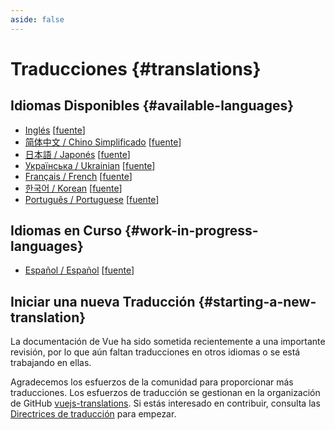 ```yaml
---
aside: false
---
```


# Traducciones {#translations}

## Idiomas Disponibles {#available-languages}

- [Inglés](https://vuejs.org/) [[fuente](https://github.com/vuejs/docs)]
- [简体中文 / Chino Simplificado](https://cn.vuejs.org/) [[fuente](https://github.com/vuejs-translations/docs-zh-cn)]
- [日本語 / Japonés](https://ja.vuejs.org/) [[fuente](https://github.com/vuejs-translations/docs-ja)]
- [Українська / Ukrainian](https://ua.vuejs.org/) [[fuente](https://github.com/vuejs-translations/docs-uk)]
- [Français / French](https://fr.vuejs.org) [[fuente](https://github.com/vuejs-translations/docs-fr)]
- [한국어 / Korean](https://ko.vuejs.org) [[fuente](https://github.com/vuejs-translations/docs-ko)]
- [Português / Portuguese](https://pt.vuejs.org) [[fuente](https://github.com/vuejs-translations/docs-pt)]

## Idiomas en Curso {#work-in-progress-languages}
 
- [Español / Español](https://vue3-spanish.netlify.app/) [[fuente](https://github.com/drfcozapata/docs/tree/spanish-translation)]

## Iniciar una nueva Traducción {#starting-a-new-translation}

La documentación de Vue ha sido sometida recientemente a una importante revisión, por lo que aún faltan traducciones en otros idiomas o se está trabajando en ellas.

Agradecemos los esfuerzos de la comunidad para proporcionar más traducciones. Los esfuerzos de traducción se gestionan en la organización de GitHub [vuejs-translations](https://github.com/vuejs-translations/). Si estás interesado en contribuir, consulta las [Directrices de traducción](https://github.com/vuejs-translations/guidelines/blob/main/README.md) para empezar.
